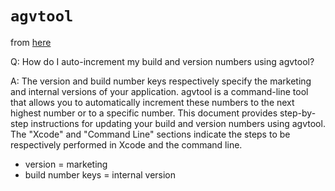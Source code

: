 # `agvtool`

from [here](https://developer.apple.com/library/content/qa/qa1827/_index.html)

Q:  How do I auto-increment my build and version numbers using agvtool?

A: The version and build number keys respectively specify the marketing and internal versions of your application. agvtool is a command-line tool that allows you to automatically increment these numbers to the next highest number or to a specific number. This document provides step-by-step instructions for updating your build and version numbers using agvtool. The "Xcode" and "Command Line" sections indicate the steps to be respectively performed in Xcode and the command line.

* version = marketing
* build number keys = internal version
